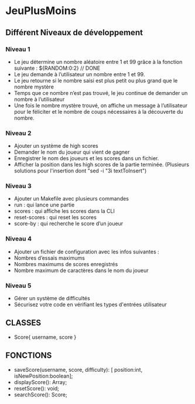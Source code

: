 # JeuPlusMoins

## Différent Niveaux de développement

### Niveau 1
- Le jeu détermine un nombre aléatoire entre 1 et 99 grâce à la fonction suivante : ${RANDOM:0:2} // DONE
- Le jeu demande à l’utilisateur un nombre entre 1 et 99. 
- Le jeu retourne si le nombre saisi est plus petit ou plus grand que le nombre mystère
- Temps que ce nombre n’est pas trouvé, le jeu continue de demander un nombre à l’utilisateur
- Une fois le nombre mystère trouvé, on affiche un message à l’utilisateur pour le féliciter et le nombre de coups nécessaires à la découverte du nombre.

### Niveau 2
- Ajouter un système de high scores
- Demander le nom du joueur qui vient de gagner
- Enregistrer le nom des joueurs et les scores dans un fichier.
- Afficher la position dans les high scores de la partie terminée. (Plusieurs solutions pour l'insertion dont "sed -i "3i textToInsert")

### Niveau 3
- Ajouter un Makefile avec plusieurs commandes
- run : qui lance une partie
- scores : qui affiche les scores dans la CLI
- reset-scores : qui reset les scores
- score-by : qui recherche le score d’un joueur

### Niveau 4
- Ajouter un fichier de configuration avec les infos suivantes :
- Nombres d’essais maximums
- Nombres maximums de scores enregistrés
- Nombre maximum de caractères dans le nom du joueur

### Niveau 5
- Gérer un système de difficultés 
- Sécurisez votre code en vérifiant les types d'entrées utilisateur 


## CLASSES

- Score{ username, score }


## FONCTIONS

- saveScore(username, score, difficulty): [ position:int, isNewPosition:boolean];
- displayScore(): Array<Score>;
- resetScore(): void;
- searchScore(): Score;